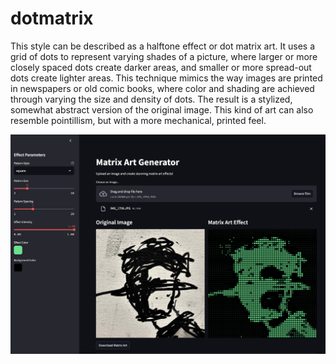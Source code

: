 # dotmatrix

This style can be described as a halftone effect or dot matrix art. It uses a grid of dots to represent varying shades of a picture, where larger or more closely spaced dots create darker areas, and smaller or more spread-out dots create lighter areas. This technique mimics the way images are printed in newspapers or old comic books, where color and shading are achieved through varying the size and density of dots. The result is a stylized, somewhat abstract version of the original image. This kind of art can also resemble pointillism, but with a more mechanical, printed feel.

![](./images/demo.png)